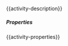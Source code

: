 {{activity-description}}

<div class="programming-sprite increment"></div>

##### Properties

{{activity-properties}}
